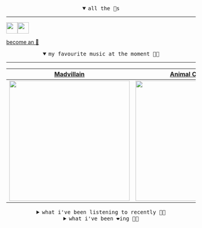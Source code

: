 <details open>

<summary align="center"><samp>all the 🥚s</samp></summary>
<hr />

<a href="https://github.com/pvinis"><img src="https://avatars.githubusercontent.com/u/100233?s=90&v=4" width="30" height="30" /><a href="https://github.com/maxPugh"><img src="https://avatars.githubusercontent.com/u/46350013?s=90&u=52a601eaa2d272b35477d096fe782ebf0a8a1f68&v=4" width="30" height="30" />

<samp><a href="https://github.com/bitttttten/bitttttten/stargazers">become an 🥚</a></samp>

</details>

<details open>

<summary align="center"><samp>my favourite music at the moment 🎵🎶</samp></summary>
<hr />

<!-- toc -->

| [Madvillain](https://open.spotify.com/artist/2aoFQUeHD1U7pL098lRsDU)                                                                                             | [Animal Collective](https://open.spotify.com/artist/4kwxTgCKMipBKhSnEstNKj)                                                                                      | [Four Tet](https://open.spotify.com/artist/7Eu1txygG6nJttLHbZdQOh)                                                                                               | [Burial](https://open.spotify.com/artist/0uCCBpmg6MrPb1KY2msceF)                                                                                                 |
| ---------------------------------------------------------------------------------------------------------------------------------------------------------------- | ---------------------------------------------------------------------------------------------------------------------------------------------------------------- | ---------------------------------------------------------------------------------------------------------------------------------------------------------------- | ---------------------------------------------------------------------------------------------------------------------------------------------------------------- |
| [<img src="https://i.scdn.co/image/9d7ed68679a970b86faaea230d16334baba5ed4b" width="320" height="auto">](https://open.spotify.com/artist/2aoFQUeHD1U7pL098lRsDU) | [<img src="https://i.scdn.co/image/ab6761610000e5ebb6998f7a38a091049a329ab3" width="320" height="auto">](https://open.spotify.com/artist/4kwxTgCKMipBKhSnEstNKj) | [<img src="https://i.scdn.co/image/ab6761610000e5eb84e29d09b4917bec2700a0d7" width="320" height="auto">](https://open.spotify.com/artist/7Eu1txygG6nJttLHbZdQOh) | [<img src="https://i.scdn.co/image/ab6761610000e5eb4be7334b7aed9ca32a732aeb" width="320" height="auto">](https://open.spotify.com/artist/0uCCBpmg6MrPb1KY2msceF) |

<!-- tocstop -->

</details>

<details>

<summary align="center"><samp>what i've been listening to recently 🎵🎶</samp></summary>
<hr />

<!-- toc -->

| [Glue<br />Bicep](https://open.spotify.com/track/2aJDlirz6v2a4HREki98cP)                                                                                        | [(How Could Anybody) Feel at H…<br />Open Mike Eagle](https://open.spotify.com/track/0V6QNE31BWyMuiKlvDRnE9)                                                    | [Pallid Eyes<br />Emily Jane White](https://open.spotify.com/track/4mzYFb0DBTFNgyBtdbzznK)                                                                      | [Shadow in the Frame<br />Daniel Rossen](https://open.spotify.com/track/4dMsXnqzJgX1eeTu7bG3fN)                                                                 |
| --------------------------------------------------------------------------------------------------------------------------------------------------------------- | --------------------------------------------------------------------------------------------------------------------------------------------------------------- | --------------------------------------------------------------------------------------------------------------------------------------------------------------- | --------------------------------------------------------------------------------------------------------------------------------------------------------------- |
| [<img src="https://i.scdn.co/image/ab6761610000e5eb12052b6d44804a4d7eae5530" width="320" height="auto">](https://open.spotify.com/track/2aJDlirz6v2a4HREki98cP) | [<img src="https://i.scdn.co/image/ab6761610000e5eb46e637883d0b1979cce043e0" width="320" height="auto">](https://open.spotify.com/track/0V6QNE31BWyMuiKlvDRnE9) | [<img src="https://i.scdn.co/image/ab6761610000e5eb0cd633fbf6225984be5c3a26" width="320" height="auto">](https://open.spotify.com/track/4mzYFb0DBTFNgyBtdbzznK) | [<img src="https://i.scdn.co/image/ab6761610000e5ebc3c74a26e67b3e3271cc50bd" width="320" height="auto">](https://open.spotify.com/track/4dMsXnqzJgX1eeTu7bG3fN) |

<!-- tocstop -->

</details>

<details>

<summary align="center"><samp>what i've been ❤️ing 🎵🎶</samp></summary>
<hr />

<!-- toc -->

| [I Want Wind to Blow<br />The Microphones](https://open.spotify.com/album/6QYoRO2sXThCORAifrP4Bl)                                                               | [What Has Happened<br />Tonstartssbandht](https://open.spotify.com/album/605bdzgFy9TSUCMkgjesoi)                                                                | [Body Studies<br />MMOTHS](https://open.spotify.com/album/2TpPgMokVnUNHWdIFIRtuH)                                                                               | [Kill V. Maim<br />Grimes](https://open.spotify.com/album/7J84ixPVFehy6FcLk8rhk3)                                                                               |
| --------------------------------------------------------------------------------------------------------------------------------------------------------------- | --------------------------------------------------------------------------------------------------------------------------------------------------------------- | --------------------------------------------------------------------------------------------------------------------------------------------------------------- | --------------------------------------------------------------------------------------------------------------------------------------------------------------- |
| [<img src="https://i.scdn.co/image/ab67616d0000b27300c91ccec6800014b8513717" width="320" height="auto">](https://open.spotify.com/album/6QYoRO2sXThCORAifrP4Bl) | [<img src="https://i.scdn.co/image/ab67616d0000b2732b1bd17bf40dc80480164aa0" width="320" height="auto">](https://open.spotify.com/album/605bdzgFy9TSUCMkgjesoi) | [<img src="https://i.scdn.co/image/ab67616d0000b2735464c275b4590da4cf08b2a7" width="320" height="auto">](https://open.spotify.com/album/2TpPgMokVnUNHWdIFIRtuH) | [<img src="https://i.scdn.co/image/ab67616d0000b2734f1235383b41920e64b00a78" width="320" height="auto">](https://open.spotify.com/album/7J84ixPVFehy6FcLk8rhk3) |

<!-- tocstop -->

</details>
